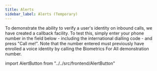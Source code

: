 ```yaml
---
title: Alerts
sidebar_label: Alerts (Temporary)
---
```


To demonstrate the ability to verify a user's identity on inbound calls, we have
created a callback facility. To test this, simply enter your phone number in the
field below - including the international dialling code - and press "Call me!".
Note that the number entered must previously have enrolled a voice identity by
calling the Biometrics For All demonstration number.

import AlertButton from "../../src/frontend/AlertButton"

<AlertButton />
